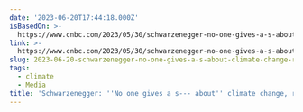 ```yaml
---
date: '2023-06-20T17:44:18.000Z'
isBasedOn: >-
  https://www.cnbc.com/2023/05/30/schwarzenegger-no-one-gives-a-s-about-climate-change-rebrand-it.html
link: >-
  https://www.cnbc.com/2023/05/30/schwarzenegger-no-one-gives-a-s-about-climate-change-rebrand-it.html
slug: 2023-06-20-schwarzenegger-no-one-gives-a-s-about-climate-change-rebrand-it
tags:
  - climate
  - Media
title: 'Schwarzenegger: ''No one gives a s--- about'' climate change, rebrand it'
---
```



